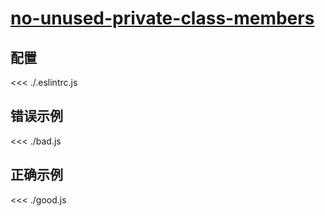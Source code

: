 # [no-unused-private-class-members](https://eslint.org/docs/rules/no-unused-private-class-members)

## 配置

<<< ./.eslintrc.js

## 错误示例

<<< ./bad.js

## 正确示例

<<< ./good.js
